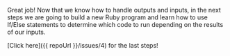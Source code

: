 Great job! Now that we know how to handle outputs and inputs, in the next steps we are going to build a new Ruby program and learn how to use If/Else statements to determine which code to run depending on the results of our inputs.

[Click here]({{ repoUrl }}/issues/4) for the last steps!